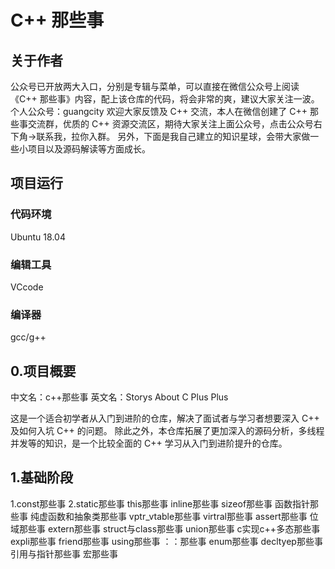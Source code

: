 # C++ 那些事
## 关于作者
公众号已开放两大入口，分别是专辑与菜单，可以直接在微信公众号上阅读《C++ 那些事》内容，配上该仓库的代码，将会非常的爽，建议大家关注一波。
个人公众号：guangcity
欢迎大家反馈及 C++ 交流，本人在微信创建了 C++ 那些事交流群，优质的 C++ 资源交流区，期待大家关注上面公众号，点击公众号右下角->联系我，拉你入群。
另外，下面是我自己建立的知识星球，会带大家做一些小项目以及源码解读等方面成长。
## 项目运行
### 代码环境
  Ubuntu 18.04
### 编辑工具
  VCcode
### 编译器
  gcc/g++
## 0.项目概要
 中文名：c++那些事
 英文名：Storys About C Plus Plus
 
这是一个适合初学者从入门到进阶的仓库，解决了面试者与学习者想要深入 C++ 及如何入坑 C++ 的问题。
除此之外，本仓库拓展了更加深入的源码分析，多线程并发等的知识，是一个比较全面的 C++ 学习从入门到进阶提升的仓库。
## 1.基础阶段
  1.const那些事 
  2.static那些事 
  this那些事
  inline那些事
  sizeof那些事
  函数指针那些事
  纯虚函数和抽象类那些事
  vptr_vtable那些事
  virtral那些事
  assert那些事
  位域那些事
  extern那些事
  struct与class那些事
  union那些事
  c实现c++多态那些事
  expli那些事
  friend那些事
  using那些事
  ：：那些事
  enum那些事
  decltyep那些事
  引用与指针那些事
  宏那些事
  
